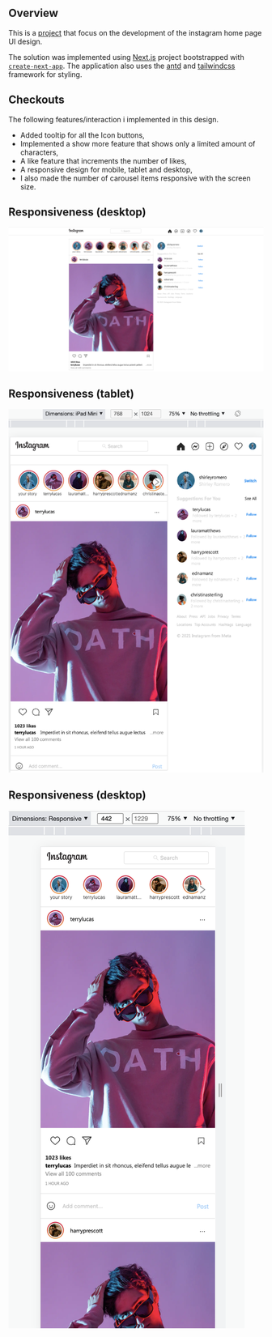 ## Overview

This is a [project](https://insta-clone-drab.vercel.app/) that focus on the
development of the instagram home page UI design.

The solution was implemented using [Next.js](https://nextjs.org/) project
bootstrapped with
[`create-next-app`](https://github.com/vercel/next.js/tree/canary/packages/create-next-app).
The application also uses the [antd](https://ant.design/) and
[tailwindcss](https://tailwindcss.com/) framework for styling.

## Checkouts

The following features/interaction i implemented in this design.

- Added tooltip for all the Icon buttons,
- Implemented a show more feature that shows only a limited amount of
  characters,
- A like feature that increments the number of likes,
- A responsive design for mobile, tablet and desktop,
- I also made the number of carousel items responsive with the screen size.

## Responsiveness (desktop)

![desktopView](./src/assets/desktop.png)

## Responsiveness (tablet)

![tabletView](./src/assets/tablet.png)

## Responsiveness (desktop)

![mobileView](./src/assets/mobile.png)
